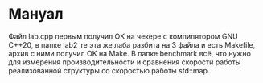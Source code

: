 # Мануал

Файл lab.cpp первым получил OK на чекере с компилятором GNU C++20, в папке lab2_re эта же лаба разбита на 3 файла и есть Makefile, архив с ними получил OK на Make. В папке benchmark всё, что нужно для измерения производительности и сравнения скорости работы реализованной структуры со скоростью работы std::map.
